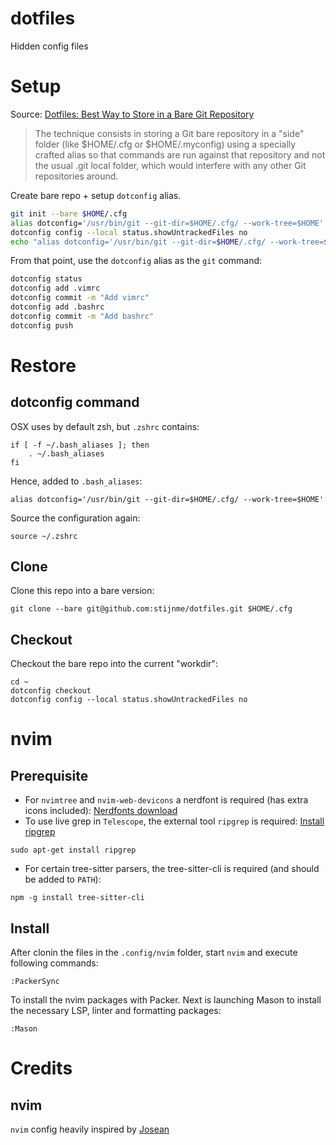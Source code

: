 # dotfiles

Hidden config files

# Setup

Source: [Dotfiles: Best Way to Store in a Bare Git Repository](https://www.atlassian.com/git/tutorials/dotfiles)

> The technique consists in storing a Git bare repository in a "side" folder (like $HOME/.cfg or $HOME/.myconfig) using a specially crafted alias so that commands are run against that repository and not the usual .git local folder, which would interfere with any other Git repositories around.

Create bare repo + setup `dotconfig` alias.

```bash
git init --bare $HOME/.cfg
alias dotconfig='/usr/bin/git --git-dir=$HOME/.cfg/ --work-tree=$HOME'
dotconfig config --local status.showUntrackedFiles no
echo "alias dotconfig='/usr/bin/git --git-dir=$HOME/.cfg/ --work-tree=$HOME'" >> $HOME/.bashrc
```

From that point, use the `dotconfig` alias as the `git` command:

```bash
dotconfig status
dotconfig add .vimrc
dotconfig commit -m "Add vimrc"
dotconfig add .bashrc
dotconfig commit -m "Add bashrc"
dotconfig push
```

# Restore

## dotconfig command

OSX uses by default zsh, but `.zshrc` contains:

```
if [ -f ~/.bash_aliases ]; then
    . ~/.bash_aliases
fi
```

Hence, added to `.bash_aliases`:

```
alias dotconfig='/usr/bin/git --git-dir=$HOME/.cfg/ --work-tree=$HOME'
```

Source the configuration again:

```
source ~/.zshrc
```

## Clone

Clone this repo into a bare version:

```
git clone --bare git@github.com:stijnme/dotfiles.git $HOME/.cfg
```

## Checkout

Checkout the bare repo into the current "workdir":

```
cd ~
dotconfig checkout
dotconfig config --local status.showUntrackedFiles no
```

# nvim

## Prerequisite

- For `nvimtree` and `nvim-web-devicons` a nerdfont is required (has extra icons included): [Nerdfonts download](https://www.nerdfonts.com/font-downloads)
- To use live grep in `Telescope`, the external tool `ripgrep` is required: [Install ripgrep](https://github.com/BurntSushi/ripgrep#installation)

```
sudo apt-get install ripgrep
```

- For certain tree-sitter parsers, the tree-sitter-cli is required (and should be added to `PATH`):

```
npm -g install tree-sitter-cli
```

## Install

After clonin the files in the `.config/nvim` folder, start `nvim` and execute following commands:

```
:PackerSync
```

To install the nvim packages with Packer.
Next is launching Mason to install the necessary LSP, linter and formatting packages:

```
:Mason
```

# Credits

## nvim

`nvim` config heavily inspired by [Josean](https://github.com/josean-dev/dev-environment-files)

